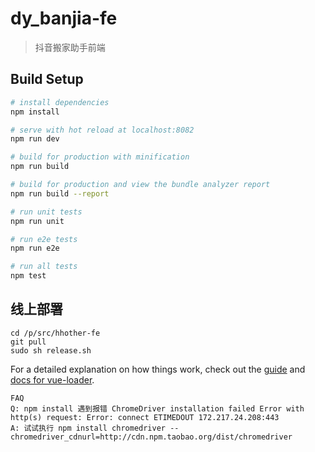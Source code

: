 # dy_banjia-fe

> 抖音搬家助手前端

## Build Setup

``` bash
# install dependencies
npm install

# serve with hot reload at localhost:8082
npm run dev

# build for production with minification
npm run build

# build for production and view the bundle analyzer report
npm run build --report

# run unit tests
npm run unit

# run e2e tests
npm run e2e

# run all tests
npm test
```

## 线上部署
```
cd /p/src/hhother-fe
git pull
sudo sh release.sh
```

For a detailed explanation on how things work, check out the [guide](http://vuejs-templates.github.io/webpack/) and [docs for vue-loader](http://vuejs.github.io/vue-loader).

```
FAQ
Q: npm install 遇到报错 ChromeDriver installation failed Error with http(s) request: Error: connect ETIMEDOUT 172.217.24.208:443
A: 试试执行 npm install chromedriver --chromedriver_cdnurl=http://cdn.npm.taobao.org/dist/chromedriver
```

